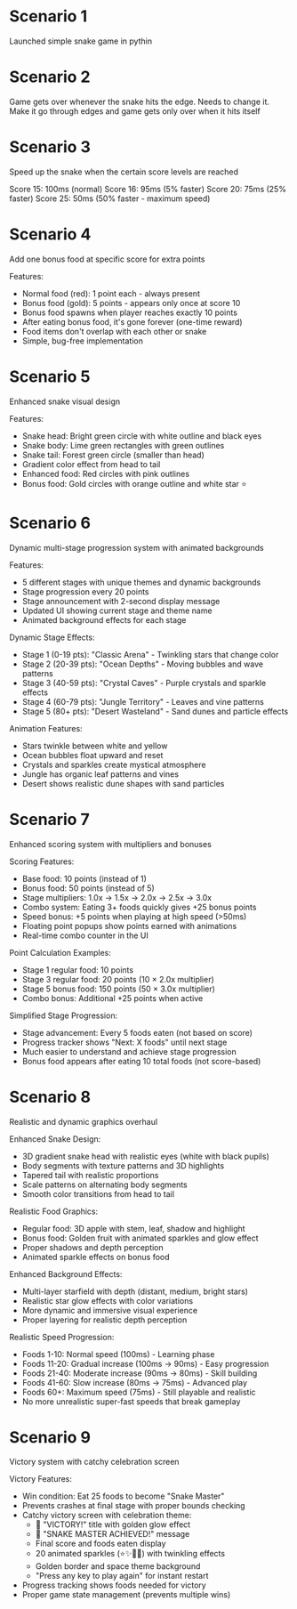 # Scenario 1

Launched simple snake game in pythin

# Scenario 2

Game gets over whenever the snake hits the edge.
Needs to change it. Make it go through edges and 
game gets only over when it hits itself

# Scenario 3

Speed up the snake when the certain score levels are reached

Score 15: 100ms (normal)
Score 16: 95ms  (5% faster)
Score 20: 75ms  (25% faster) 
Score 25: 50ms  (50% faster - maximum speed)

# Scenario 4

Add one bonus food at specific score for extra points

Features:
- Normal food (red): 1 point each - always present
- Bonus food (gold): 5 points - appears only once at score 10
- Bonus food spawns when player reaches exactly 10 points
- After eating bonus food, it's gone forever (one-time reward)
- Food items don't overlap with each other or snake
- Simple, bug-free implementation

# Scenario 5

Enhanced snake visual design

Features:
- Snake head: Bright green circle with white outline and black eyes
- Snake body: Lime green rectangles with green outlines
- Snake tail: Forest green circle (smaller than head)
- Gradient color effect from head to tail
- Enhanced food: Red circles with pink outlines
- Bonus food: Gold circles with orange outline and white star ⭐

# Scenario 6

Dynamic multi-stage progression system with animated backgrounds

Features:
- 5 different stages with unique themes and dynamic backgrounds
- Stage progression every 20 points
- Stage announcement with 2-second display message
- Updated UI showing current stage and theme name
- Animated background effects for each stage

Dynamic Stage Effects:
- Stage 1 (0-19 pts): "Classic Arena" - Twinkling stars that change color
- Stage 2 (20-39 pts): "Ocean Depths" - Moving bubbles and wave patterns
- Stage 3 (40-59 pts): "Crystal Caves" - Purple crystals and sparkle effects
- Stage 4 (60-79 pts): "Jungle Territory" - Leaves and vine patterns
- Stage 5 (80+ pts): "Desert Wasteland" - Sand dunes and particle effects

Animation Features:
- Stars twinkle between white and yellow
- Ocean bubbles float upward and reset
- Crystals and sparkles create mystical atmosphere
- Jungle has organic leaf patterns and vines
- Desert shows realistic dune shapes with sand particles

# Scenario 7

Enhanced scoring system with multipliers and bonuses

Scoring Features:
- Base food: 10 points (instead of 1)
- Bonus food: 50 points (instead of 5)
- Stage multipliers: 1.0x → 1.5x → 2.0x → 2.5x → 3.0x
- Combo system: Eating 3+ foods quickly gives +25 bonus points
- Speed bonus: +5 points when playing at high speed (>50ms)
- Floating point popups show points earned with animations
- Real-time combo counter in the UI

Point Calculation Examples:
- Stage 1 regular food: 10 points
- Stage 3 regular food: 20 points (10 × 2.0x multiplier)
- Stage 5 bonus food: 150 points (50 × 3.0x multiplier)
- Combo bonus: Additional +25 points when active

Simplified Stage Progression:
- Stage advancement: Every 5 foods eaten (not based on score)
- Progress tracker shows "Next: X foods" until next stage
- Much easier to understand and achieve stage progression
- Bonus food appears after eating 10 total foods (not score-based)

# Scenario 8

Realistic and dynamic graphics overhaul

Enhanced Snake Design:
- 3D gradient snake head with realistic eyes (white with black pupils)
- Body segments with texture patterns and 3D highlights
- Tapered tail with realistic proportions
- Scale patterns on alternating body segments
- Smooth color transitions from head to tail

Realistic Food Graphics:
- Regular food: 3D apple with stem, leaf, shadow and highlight
- Bonus food: Golden fruit with animated sparkles and glow effect
- Proper shadows and depth perception
- Animated sparkle effects on bonus food

Enhanced Background Effects:
- Multi-layer starfield with depth (distant, medium, bright stars)
- Realistic star glow effects with color variations
- More dynamic and immersive visual experience
- Proper layering for realistic depth perception

Realistic Speed Progression:
- Foods 1-10: Normal speed (100ms) - Learning phase
- Foods 11-20: Gradual increase (100ms → 90ms) - Easy progression
- Foods 21-40: Moderate increase (90ms → 80ms) - Skill building
- Foods 41-60: Slow increase (80ms → 75ms) - Advanced play
- Foods 60+: Maximum speed (75ms) - Still playable and realistic
- No more unrealistic super-fast speeds that break gameplay

# Scenario 9

Victory system with catchy celebration screen

Victory Features:
- Win condition: Eat 25 foods to become "Snake Master"
- Prevents crashes at final stage with proper bounds checking
- Catchy victory screen with celebration theme:
  - 🎉 "VICTORY!" title with golden glow effect
  - 🐍 "SNAKE MASTER ACHIEVED!" message
  - Final score and foods eaten display
  - 20 animated sparkles (⭐✨🌟💫) with twinkling effects
  - Golden border and space theme background
  - "Press any key to play again" for instant restart
- Progress tracking shows foods needed for victory
- Proper game state management (prevents multiple wins)